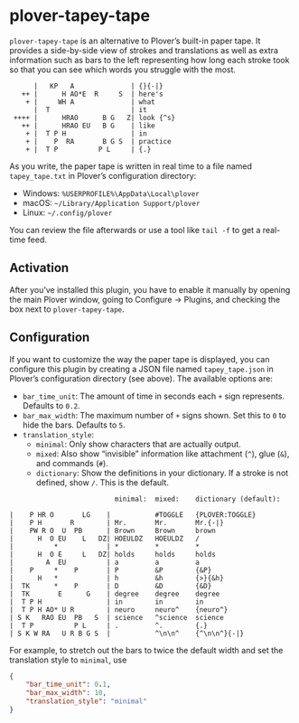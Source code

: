 # plover-tapey-tape

`plover-tapey-tape` is an alternative to Plover’s built-in paper tape.
It provides a side-by-side view of strokes and translations as well as
extra information such as bars to the left representing how long each
stroke took so that you can see which words you struggle with the most.

```
      |   KP   A              | {}{-|}
   ++ |      H AO*E  R     S  | here's
    + |     WH A              | what
      |  T                    | it
 ++++ |      HRAO      B G   Z| look {^s}
   ++ |      HRAO EU   B G    | like
    + |  T P H                | in
    + |    P  RA       B G S  | practice
    + |  T P          P L     | {.}
```

As you write, the paper tape is written in real time to a file named
`tapey_tape.txt` in Plover’s configuration directory:

- Windows: `%USERPROFILE%\AppData\Local\plover`
- macOS: `~/Library/Application Support/plover`
- Linux: `~/.config/plover`

You can review the file afterwards or use a tool like `tail -f` to
get a real-time feed.

## Activation

After you’ve installed this plugin, you have to enable it manually
by opening the main Plover window, going to Configure → Plugins, and
checking the box next to `plover-tapey-tape`.

## Configuration

If you want to customize the way the paper tape is displayed, you can
configure this plugin by creating a JSON file named `tapey_tape.json`
in Plover’s configuration directory (see above). The available options
are:

- `bar_time_unit`: The amount of time in seconds each `+` sign represents.
  Defaults to `0.2`.
- `bar_max_width`: The maximum number of `+` signs shown. Set this to `0`
  to hide the bars. Defaults to `5`.
- `translation_style`:
    - `minimal`: Only show characters that are actually output.
    - `mixed`: Also show “invisible” information like attachment (`^`),
      glue (`&`), and commands (`#`).
    - `dictionary`: Show the definitions in your dictionary. If a stroke
      is not defined, show `/`. This is the default.

```
                          minimal:  mixed:    dictionary (default):

|    P HR O       LG    |           #TOGGLE   {PLOVER:TOGGLE}
|    P H       R        | Mr.       Mr.       Mr.{-|}
|    PW R O  U  PB      | Brown     Brown     brown
|      H  O EU    L   DZ| HOEULDZ   HOEULDZ   /
|          *            | *         *         *
|      H  O E     L   DZ| holds     holds     holds
|        A  EU          | a         a         a
|    P     *    P       | P         &P        {&P}
|      H   *            | h         &h        {>}{&h}
|  TK      *    P       | D         &D        {&D}
|  TK       E      G    | degree    degree    degree
|  T P H                | in        in        in
|  T P H AO* U R        | neuro     neuro^    {neuro^}
| S K   RAO EU  PB   S  | science   ^science  science
|  T P          P L     | .         ^.        {.}
| S K W RA   U R B G S  |           ^\n\n^    {^\n\n^}{-|}
```

For example, to stretch out the bars to twice the default width and set
the translation style to `minimal`, use

```json
{
    "bar_time_unit": 0.1,
    "bar_max_width": 10,
    "translation_style": "minimal"
}
```
